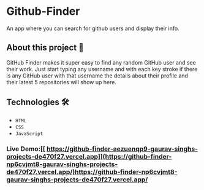 # Github-Finder
An app where you can search for  github users and display their info.

## About this project 🚀
GitHub Finder makes it super easy to find any random GitHub user and see their work. Just start typing any username and with each key stroke if there is any GitHub user with that username the details about their profile and their latest 5 repositories will show up here.


## Technologies 🛠️
* `HTML`
* `CSS`
* `JavaScript`

### Live Demo:[[ https://github-finder-aezuenqp9-gaurav-singhs-projects-de470f27.vercel.app]](https://github-finder-np6cvjmt8-gaurav-singhs-projects-de470f27.vercel.app/)https://github-finder-np6cvjmt8-gaurav-singhs-projects-de470f27.vercel.app/
